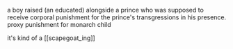 a boy raised (an educated) alongside a prince who was supposed to receive corporal punishment for the prince's transgressions in his presence. proxy punishment for monarch child

it's kind of a [[scapegoat_ing]]

